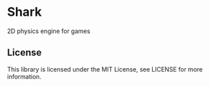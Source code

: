 # Shark

2D physics engine for games

## License

This library is licensed under the MIT License, see LICENSE for more information.
